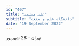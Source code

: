 ```yaml
---
id: "407"
title: "علی مسلمی"
subtitle: "دانشگاه علم و صنعت"
date: "19 September 2022"
---
```


تهران - 28 شهریور 
